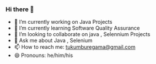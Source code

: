 ### Hi there 👋


- 🔭 I’m currently working on Java Projects
- 🌱 I’m currently learning Software Quality Assurance
- 👯 I’m looking to collaborate on java , Selennium Projects
- 💬 Ask me about Java , Selenium
- 📫 How to reach me: tukumburegama@gmail.com
- 😄 Pronouns: he/him/his


